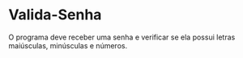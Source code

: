 # Valida-Senha
O programa deve receber uma senha e verificar se ela possui letras maiúsculas, minúsculas e números.
